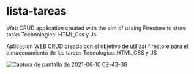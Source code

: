 # lista-tareas
Web CRUD application created with the aim of ussing Firestore to store tasks
Technologies: HTML,Css y Js

Aplicacion WEB CRUD creada con el objetivo de utilizar firestore para el almacenamiento de las tareas
Tecnologias: HTML,CSS y JS



![Captura de pantalla de 2021-06-10 09-43-38](https://user-images.githubusercontent.com/63824391/121528001-6da7e680-c9d1-11eb-95dd-7f76534c084f.png)
